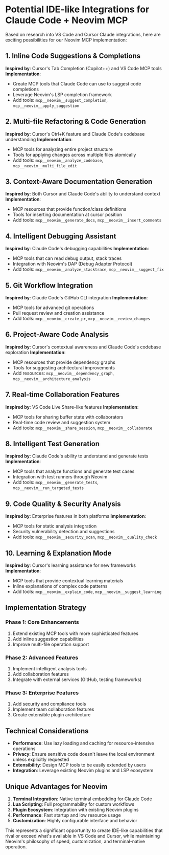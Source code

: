 
# Potential IDE-like Integrations for Claude Code + Neovim MCP

Based on research into VS Code and Cursor Claude integrations, here are exciting possibilities for our Neovim MCP implementation:

## 1. Inline Code Suggestions & Completions

**Inspired by**: Cursor's Tab Completion (Copilot++) and VS Code MCP tools
**Implementation**:

- Create MCP tools that Claude Code can use to suggest code completions
- Leverage Neovim's LSP completion framework
- Add tools: `mcp__neovim__suggest_completion`, `mcp__neovim__apply_suggestion`

## 2. Multi-file Refactoring & Code Generation

**Inspired by**: Cursor's Ctrl+K feature and Claude Code's codebase understanding
**Implementation**:

- MCP tools for analyzing entire project structure
- Tools for applying changes across multiple files atomically
- Add tools: `mcp__neovim__analyze_codebase`, `mcp__neovim__multi_file_edit`

## 3. Context-Aware Documentation Generation

**Inspired by**: Both Cursor and Claude Code's ability to understand context
**Implementation**:

- MCP resources that provide function/class definitions
- Tools for inserting documentation at cursor position
- Add tools: `mcp__neovim__generate_docs`, `mcp__neovim__insert_comments`

## 4. Intelligent Debugging Assistant

**Inspired by**: Claude Code's debugging capabilities
**Implementation**:

- MCP tools that can read debug output, stack traces
- Integration with Neovim's DAP (Debug Adapter Protocol)
- Add tools: `mcp__neovim__analyze_stacktrace`, `mcp__neovim__suggest_fix`

## 5. Git Workflow Integration

**Inspired by**: Claude Code's GitHub CLI integration
**Implementation**:

- MCP tools for advanced git operations
- Pull request review and creation assistance
- Add tools: `mcp__neovim__create_pr`, `mcp__neovim__review_changes`

## 6. Project-Aware Code Analysis

**Inspired by**: Cursor's contextual awareness and Claude Code's codebase exploration
**Implementation**:

- MCP resources that provide dependency graphs
- Tools for suggesting architectural improvements
- Add resources: `mcp__neovim__dependency_graph`, `mcp__neovim__architecture_analysis`

## 7. Real-time Collaboration Features

**Inspired by**: VS Code Live Share-like features
**Implementation**:

- MCP tools for sharing buffer state with collaborators
- Real-time code review and suggestion system
- Add tools: `mcp__neovim__share_session`, `mcp__neovim__collaborate`

## 8. Intelligent Test Generation

**Inspired by**: Claude Code's ability to understand and generate tests
**Implementation**:

- MCP tools that analyze functions and generate test cases
- Integration with test runners through Neovim
- Add tools: `mcp__neovim__generate_tests`, `mcp__neovim__run_targeted_tests`

## 9. Code Quality & Security Analysis

**Inspired by**: Enterprise features in both platforms
**Implementation**:

- MCP tools for static analysis integration
- Security vulnerability detection and suggestions
- Add tools: `mcp__neovim__security_scan`, `mcp__neovim__quality_check`

## 10. Learning & Explanation Mode

**Inspired by**: Cursor's learning assistance for new frameworks
**Implementation**:

- MCP tools that provide contextual learning materials
- Inline explanations of complex code patterns
- Add tools: `mcp__neovim__explain_code`, `mcp__neovim__suggest_learning`

## Implementation Strategy

### Phase 1: Core Enhancements

1. Extend existing MCP tools with more sophisticated features
2. Add inline suggestion capabilities
3. Improve multi-file operation support

### Phase 2: Advanced Features

1. Implement intelligent analysis tools
2. Add collaboration features
3. Integrate with external services (GitHub, testing frameworks)

### Phase 3: Enterprise Features

1. Add security and compliance tools
2. Implement team collaboration features
3. Create extensible plugin architecture

## Technical Considerations

- **Performance**: Use lazy loading and caching for resource-intensive operations
- **Privacy**: Ensure sensitive code doesn't leave the local environment unless explicitly requested
- **Extensibility**: Design MCP tools to be easily extended by users
- **Integration**: Leverage existing Neovim plugins and LSP ecosystem

## Unique Advantages for Neovim

1. **Terminal Integration**: Native terminal embedding for Claude Code
2. **Lua Scripting**: Full programmability for custom workflows
3. **Plugin Ecosystem**: Integration with existing Neovim plugins
4. **Performance**: Fast startup and low resource usage
5. **Customization**: Highly configurable interface and behavior

This represents a significant opportunity to create IDE-like capabilities that rival or exceed what's available in VS Code and Cursor, while maintaining Neovim's philosophy of speed, customization, and terminal-native operation.

